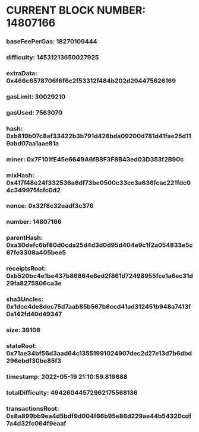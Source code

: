 # CURRENT BLOCK NUMBER: 14807166

### baseFeePerGas: 18270109444
### difficulty: 14531213650027925
### extraData: 0x466c6578706f6f6c2f53312f484b202d204475626169
### gasLimit: 30029210
### gasUsed: 7563070
### hash: 0xb819b07c8af33422b3b791d426bda09200d781d41fae25d119abd07aa1aae81a
### miner: 0x7F101fE45e6649A6fB8F3F8B43ed03D353f2B90c
### mixHash: 0x417f48e24f332536a6df73be0500c33cc3a636fcac221fdc04c349975fcfc0d2
### nonce: 0x32f8c32eadf3c376
### number: 14807166
### parentHash: 0xa30defc6bf80d0cda25d4d3d0d95d404e9c1f2a054833e5c67fe3308a405bee5
### receiptsRoot: 0xb520bc4e1be437b86864e6ed2f861d72498955fce1a6ec31d29fa8275806ca3e
### sha3Uncles: 0x1dcc4de8dec75d7aab85b567b6ccd41ad312451b948a7413f0a142fd40d49347
### size: 39106
### stateRoot: 0x71ae34bf56d3aad64c13551991024907dec2d27e13d7b6dbd296ebdf30be85f3
### timestamp: 2022-05-19 21:10:59.819688
### totalDifficulty: 49426044572962175568136
### transactionsRoot: 0x8a899bb9ea4d5bdf9d004f66b95e86d229ae44b54320cdf7a4d32fc064f9eaaf

